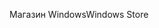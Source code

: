 <span data-ttu-id="93c30-101">Магазин Windows</span><span class="sxs-lookup"><span data-stu-id="93c30-101">Windows Store</span></span>